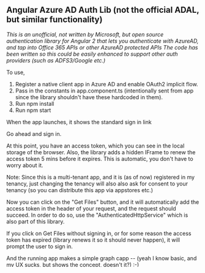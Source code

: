 ## Angular Azure AD Auth Lib (not the official ADAL, but similar functionality)
*This is an unofficial, not written by Microsoft, but open source authentication library for Angular 2 that lets you authenticate with AzureAD, and tap into Office 365 APIs or other AzureAD protected APIs*
*The code has been written so this could be easily enhanced to support other auth providers (such as ADFS3/Google etc.)*

To use,
1. Register a native client app in Azure AD and enable OAuth2 implicit flow.
2. Pass in the constants in app.component.ts (intentionally sent from app since the library shouldn't have these hardcoded in them).
3. Run npm install
4. Run npm start

When the app launches, it shows the standard sign in link

Go ahead and sign in.

At this point, you have an access token, which you can see in the local storage of the browser.
Also, the library adds a hidden IFrame to renew the access token 5 mins before it expires. This is automatic, you don't have to worry about it.

Note: Since this is a multi-tenant app, and it is (as of now) registered in my tenancy, just changing the tenancy will also also ask for consent to your tenancy (so you can distribute this app via appstores etc.)

Now you can click on the "Get Files" button, and it will automatically add the access token in the header of your request, and the request should succeed.
In order to do so, use the "AuthenticatedHttpService" which is also part of this library.

If you click on Get Files without signing in, or for some reason the access token has expired (library renews it so it should never happen), it will prompt the user to sign in.

And the running app makes a simple graph capp -- (yeah I know basic, and my UX sucks, but shows the concept, doesn't it?) :-)


Credits:
This app uses the following component:
    1. Angular www.angular.io
    2. Typescript typescriptlang.org
    3. JWT token decoder from auth0
